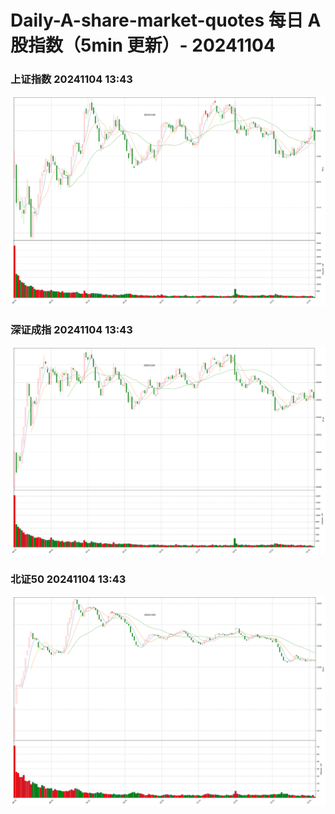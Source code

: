 
# Daily-A-share-market-quotes 每日 A 股指数（5min 更新）- 20241104

### 上证指数 20241104 13:43
![](./fig/2024/11/20241104-sh000001.png)

### 深证成指 20241104 13:43
![](./fig/2024/11/20241104-sz399001.png)

### 北证50 20241104 13:43
![](./fig/2024/11/20241104-bj899050.png)
